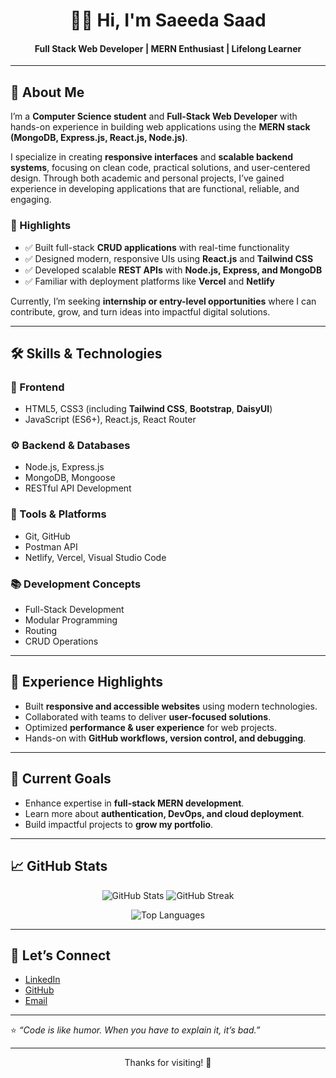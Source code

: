 <!-- GitHub Profile README -->

<h1 align="center">👩‍💻 Hi, I'm Saeeda Saad</h1>
<h4 align="center">Full Stack Web Developer | MERN Enthusiast | Lifelong Learner</h4>

---

## 🌟 About Me  

I’m a **Computer Science student** and **Full-Stack Web Developer** with hands-on experience in building web applications using the **MERN stack (MongoDB, Express.js, React.js, Node.js)**.  

I specialize in creating **responsive interfaces** and **scalable backend systems**, focusing on clean code, practical solutions, and user-centered design. Through both academic and personal projects, I’ve gained experience in developing applications that are functional, reliable, and engaging.  

### 🔑 Highlights  
- ✅ Built full-stack **CRUD applications** with real-time functionality  
- ✅ Designed modern, responsive UIs using **React.js** and **Tailwind CSS**  
- ✅ Developed scalable **REST APIs** with **Node.js, Express, and MongoDB**  
- ✅ Familiar with deployment platforms like **Vercel** and **Netlify**  

Currently, I’m seeking **internship or entry-level opportunities** where I can contribute, grow, and turn ideas into impactful digital solutions.  

---

## 🛠 Skills & Technologies  

### 🎨 Frontend  
- HTML5, CSS3 (including **Tailwind CSS**, **Bootstrap**, **DaisyUI**)  
- JavaScript (ES6+), React.js, React Router  

### ⚙️ Backend & Databases  
- Node.js, Express.js  
- MongoDB, Mongoose  
- RESTful API Development  

### 🧰 Tools & Platforms  
- Git, GitHub  
- Postman API  
- Netlify, Vercel, Visual Studio Code  

### 📚 Development Concepts  
- Full-Stack Development  
- Modular Programming  
- Routing  
- CRUD Operations  

---

## 📌 Experience Highlights  

- Built **responsive and accessible websites** using modern technologies.  
- Collaborated with teams to deliver **user-focused solutions**.  
- Optimized **performance & user experience** for web projects.  
- Hands-on with **GitHub workflows, version control, and debugging**.  

---

## 🚀 Current Goals  

- Enhance expertise in **full-stack MERN development**.  
- Learn more about **authentication, DevOps, and cloud deployment**.  
- Build impactful projects to **grow my portfolio**.  

---

## 📈 GitHub Stats  

<p align="center">
  <img src="https://github-readme-stats.vercel.app/api?username=saeedasaad&show_icons=true&theme=tokyonight" alt="GitHub Stats" />
  <img src="https://github-readme-streak-stats.herokuapp.com/?user=saeedasaad&theme=tokyonight" alt="GitHub Streak" />
</p>

<p align="center">
  <img src="https://github-readme-stats.vercel.app/api/top-langs/?username=saeedasaad&layout=compact&theme=tokyonight" alt="Top Languages" />
</p>


---

## 🤝 Let’s Connect  

- [LinkedIn](https://www.linkedin.com/in/saeeda-saad-webdeveloper/)  
- [GitHub](https://github.com/saeedasaad)  
- [Email](saeeda23saad@gmail.com)  

---

⭐️ _“Code is like humor. When you have to explain it, it’s bad.”_  

---

<p align="center">Thanks for visiting! 🚀</p>


